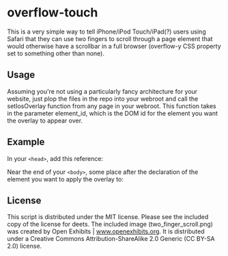 overflow-touch
==============
This is a very simple way to tell iPhone/iPod Touch/iPad(?) users using Safari that they can use two fingers to scroll through a page element that would otherwise have a scrollbar in a full browser (overflow-y CSS property set to something other than none).

Usage
-----
Assuming you're not using a particularly fancy architecture for your website, just plop the files in the repo into your webroot and call the setIosOverlay function from any page in your webroot. This function takes in the parameter element_id, which is the DOM id for the element you want the overlay to appear over.

Example
-------
In your `<head>`, add this reference:
    <script type="text/javascript" src="overflow-touch.js"></script>

Near the end of your `<body>`, some place after the declaration of the element you want to apply the overlay to:
    <script type="text/javascript">
        setIosOverlay('yourOverflowContainerElementDomIdHere');
    </script>   
  
License
-------
This script is distributed under the MIT license.  Please see the included copy of the license for deets.  The included image (two_finger_scroll.png) was created by Open Exhibits | www.openexhibits.org.  It is distributed under a Creative Commons Attribution-ShareAlike 2.0 Generic (CC BY-SA 2.0) license.
